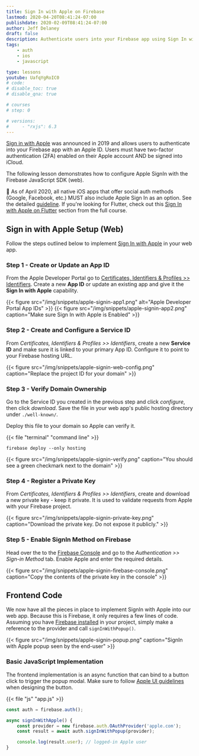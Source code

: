```yaml
---
title: Sign In with Apple on Firebase
lastmod: 2020-04-20T08:41:24-07:00
publishdate: 2020-02-09T08:41:24-07:00
author: Jeff Delaney
draft: false
description: Authenticate users into your Firebase app using Sign In with Apple on the web
tags: 
    - auth
    - ios
    - javascript

type: lessons
youtube: UafqYgRoIC0
# code: 
# disable_toc: true
# disable_qna: true

# courses
# step: 0

# versions: 
#     - "rxjs": 6.3
---
```


[Sign in with Apple](https://developer.apple.com/videos/play/wwdc2019/706/) was announced in 2019 and allows users to authenticate into your Firebase app with an Apple ID. Users must have two-factor authentication (2FA) enabled on their Apple account AND be signed into iCloud. 



The following lesson demonstrates how to configure Apple SignIn with the Firebase JavaScript SDK (web). 

🚨 As of April 2020, all native iOS apps that offer social auth methods (Google, Facebook, etc.) MUST also include Apple Sign In as an option. See the detailed [guideline](https://developer.apple.com/app-store/review/guidelines/#sign-in-with-apple). If you're looking for Flutter, check out this [Sign In with Apple on Flutter](/courses/flutter-firebase/project-auth-apple-signin) section from the full course. 


## Sign in with Apple Setup (Web)

Follow the steps outlined below to implement [Sign In with Apple](https://developer.apple.com/sign-in-with-apple/) in your web app. 

### Step 1 - Create or Update an App ID

From the Apple Developer Portal go to [Certificates, Identifiers & Profiles >> Identifiers](https://help.apple.com/developer-account/#/devcdfbb56a3). Create a new **App ID** or update an existing app and give it the  **Sign In with Apple** capability. 

{{< figure src="/img/snippets/apple-signin-app1.png" alt="Apple Developer Portal App IDs" >}}
{{< figure src="/img/snippets/apple-signin-app2.png" caption="Make sure Sign In with Apple is Enabled" >}}

### Step 2 - Create and Configure a Service ID


From *Certificates, Identifiers & Profiles >> Identifiers*, create a new **Service ID** and make sure it is linked to your primary App ID. Configure it to point to your Firebase hosting URL. 

{{< figure src="/img/snippets/apple-signin-web-config.png" caption="Replace the project ID for your domain" >}}


### Step 3 - Verify Domain Ownership

Go to the Service ID you created in the previous step and click *configure*, then click *download*. Save the file in your web app's public hosting directory under `./well-known/`. 

Deploy this file to your domain so Apple can verify it. 

{{< file "terminal" "command line" >}}
```text
firebase deploy --only hosting
```

{{< figure src="/img/snippets/apple-signin-verify.png" caption="You should see a green checkmark next to the domain" >}}

### Step 4 - Register a Private Key

From *Certificates, Identifiers & Profiles >> Identifiers*, create and download a new private key - keep it private. It is used to validate requests from Apple with your Firebase project. 

{{< figure src="/img/snippets/apple-signin-private-key.png" caption="Download the private key. Do not expose it publicly." >}}


### Step 5 - Enable SignIn Method on Firebase

Head over the to the [Firebase Console](https://console.firebase.google.com/) and go to the *Authentication >> Sign-in Method* tab. Enable Apple and enter the required details.  

{{< figure src="/img/snippets/apple-signin-firebase-console.png" caption="Copy the contents of the private key in the console" >}}


## Frontend Code

We now have all the pieces in place to implement SignIn with Apple into our web app. Because this is Firebase, it only requires a few lines of code. Assuming you have [Firebase installed](/snippets/install-angularfire/) in your project, simply make a reference to the provider and call `signInWithPopup()`.

{{< figure src="/img/snippets/apple-signin-popup.png" caption="SignIn with Apple popup seen by the end-user" >}}

### Basic JavaScript Implementation

The frontend implementation is an async function that can bind to a button click to trigger the popup modal. Make sure to follow [Apple UI guidelines](https://developer.apple.com/design/human-interface-guidelines/sign-in-with-apple/overview/) when designing the button. 

{{< file "js" "app.js" >}}
```js
const auth = firebase.auth();

async signInWithApple() {
    const provider = new firebase.auth.OAuthProvider('apple.com');
    const result = await auth.signInWithPopup(provider);

    console.log(result.user); // logged-in Apple user
}
```
